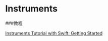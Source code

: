 # Instruments

###教程

[Instruments Tutorial with Swift: Getting Started](https://www.raywenderlich.com/97886/instruments-tutorial-with-swift-getting-started)